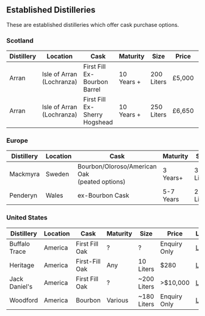 ## Established Distilleries

These are established distilleries which offer cask purchase options.

### Scotland

| Distillery|Location|Cask|Maturity|Size|Price |Link|
|-----------|--------|----|--------|----|------|----|
|Arran|Isle of Arran (Lochranza)|First Fill Ex-Bourbon Barrel|10 Years +|200 Liters|£5,000|[Link](https://www.arranwhisky.com/our-distillery/buy-a-whisky-cask)
|Arran|Isle of Arran (Lochranza)|First Fill Ex-Sherry Hogshead|10 Years +|250 Liters|£6,650|[Link](https://www.arranwhisky.com/our-distillery/buy-a-whisky-cask)

### Europe

| Distillery|Location|Cask|Maturity|Size|Price |Link|
|-----------|--------|----|--------|----|------|----|
|Mackmyra|Sweden|Bourbon/Oloroso/American Oak<br/>(peated options)|3 Years+|30 Liters|€1,337+|[Link](https://mackmyra.se/fat-3/)
|Penderyn|Wales|ex-Bourbon Cask|5-7 Years|200 Liters|£2,900|[Link](http://penderyn.wales/cask-sales/)

### United States

| Distillery|Location|Cask|Maturity|Size|Price |Link|
|-----------|--------|----|--------|----|------|----|
|Buffalo Trace|America|First Fill Oak|?|?|Enquiry Only|[Link](https://singlebarrelselect.buffalotracedistillery.com/process.html)
|Heritage|America|First-Fill Oak|Any|10 Liters|$280|[Link](https://heritagedistilling.com/products/cask-club)
|Jack Daniel's|America|First Fill Oak|?|~200 Liters|>$10,000|[Link](https://www.jackdaniels.com/whiskey/single-barrel/personal-collection/inquiry-form#jack-daniels-form)
|Woodford|America|Bourbon|Various|~180 Liters|Enquiry Only|[Link](https://www.woodfordreserve.com/en-uk/lifestyle/personal-selection/)